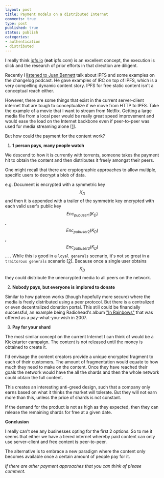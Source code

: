 ```yaml
---
layout: post
title: Payment models on a distributed Internet 
comments: true
type: post
published: true
status: publish
categories:
- authentication
- distributed
---
```


I really think [ipfs.io](https://ipfs.io) (**not** ipfs.com) is an excellent concept, the execution is slick and the research of prior efforts in that direction are diligent.

Recently I [listened to Juan Bennett](http://5by5.tv/changelog/204) talk about IPFS and some examples on the changelog podcast. He gave examples of IRC on top of IPFS, which is a very compelling dynamic content story. IPFS for free static content isn't a conceptual reach either.

However, there are some things that exist in the current server-client internet that are tough to conceptualize if we move from HTTP to IPFS. Take the example of a movie that I want to stream from Netflix. Getting a large media file from a local peer would be really great speed improvement and would ease the load on the Internet backbone even if peer-to-peer was used for media streaming alone [[1](https://variety.com/2015/digital/news/netflix-bandwidth-usage-internet-traffic-1201507187/)].

But how could the payment for the content work?

1) **1 person pays, many people watch**

We descend to how it is currently with torrents, someone takes the payment hit to obtain the content and then distributes it freely amongst their peers.  

One might recall that there are cryptographic approaches to allow multiple, specific users to decrypt a blob of data.

e.g. Document is encrypted with a symmetric key $$K_{D}$$ and then it is appended with a trailer of the symmetric key encrypted with each valid user's public key $$Enc_{pub user 1}(K_{D})$$, $$Enc_{pub user 2}(K_{D})$$, $$Enc_{pub user 3}(K_{D})$$... . While this is good in a `loyal generals` scenario, it's not so great in a `traitorous generals` scenario [[2](https://en.wikipedia.org/wiki/Byzantine_fault\_tolerance)]. Because once a single user obtains $$K_{D}$$ they could distribute the unencrypted media to all peers on the network.

2) **Nobody pays, but everyone is implored to donate**

Similar to how patreon works (though hopefully more secure) where the media is freely distributed using a peer protocol. But there is a centralized or even decentralized donation portal. This still could be financially successful, an example being Radiohead's album ["In Rainbows"](https://en.wikipedia.org/wiki/In_Rainbows) that was offered as a pay-what-you-wish in 2007.

3) **Pay for your shard**

The most similar concept on the current Internet I can think of would be a Kickstarter campaign. The content is not released until the money is obtained to create it.

I'd envisage the content creators provide a unique encrypted fragment to each of their customers. The amount of fragmentation would equate to how much they need to make on the content. Once they have reached their goals the network would have the all the shards and then the whole network could obtain the full content. 

This creates an interesting anti-greed design, such that a company only earns based on what it thinks the market will tolerate. But they will not earn more than this, unless the price of shards is not constant.

If the demand for the product is not as high as they expected, then they can release the remaining shards for free at a given date.


**Conclusion**

I really can't see any businesses opting for the first 2 options. So to me it seems that either we have a tiered internet whereby paid content can only use server-client and free content is peer-to-peer.

The alternative is to embrace a new paradigm where the content only becomes available once a certain amount of people pay for it.

*If there are other payment approaches that you can think of please comment.*




